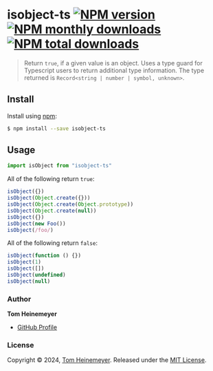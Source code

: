 # isobject-ts [![NPM version](https://img.shields.io/npm/v/isobject-ts.svg?style=flat)](https://www.npmjs.com/package/isobject-ts) [![NPM monthly downloads](https://img.shields.io/npm/dm/isobject-ts.svg?style=flat)](https://npmjs.org/package/isobject-ts) [![NPM total downloads](https://img.shields.io/npm/dt/isobject-ts.svg?style=flat)](https://npmjs.org/package/isobject-ts)

> Return `true`, if a given value is an object. Uses a type guard for Typescript users to return additional type information. The type returned is `Record<string | number | symbol, unknown>`.

## Install

Install using [npm](https://www.npmjs.com/):

```sh
$ npm install --save isobject-ts
```

## Usage

```ts
import isObject from "isobject-ts"
```

All of the following return `true`:

```js
isObject({})
isObject(Object.create({}))
isObject(Object.create(Object.prototype))
isObject(Object.create(null))
isObject({})
isObject(new Foo())
isObject(/foo/)
```

All of the following return `false`:

```js
isObject(function () {})
isObject(1)
isObject([])
isObject(undefined)
isObject(null)
```

### Author

**Tom Heinemeyer**

- [GitHub Profile](https://github.com/TomHeinemeyer)

### License

Copyright © 2024, [Tom Heinemeyer](https://github.com/TomHeinemeyer).
Released under the [MIT License](LICENSE).
